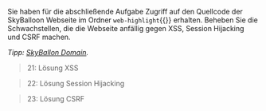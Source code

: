 Sie haben für die abschließende Aufgabe Zugriff auf den Quellcode der SkyBalloon Webseite im Ordner `web-highlight`{{}} 
erhalten. Beheben Sie die Schwachstellen, die die Webseite anfällig gegen XSS, Session Hijacking und CSRF machen.

*Tipp: [SkyBallon Domain]({{TRAFFIC_HOST1_81}}).*

>21: Lösung XSS

>22: Lösung Session Hijacking

>23: Lösung CSRF